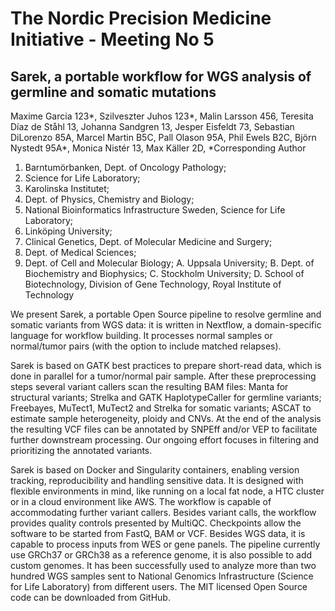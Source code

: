 # The Nordic Precision Medicine Initiative - Meeting No 5

## Sarek, a portable workflow for WGS analysis of germline and somatic mutations

Maxime Garcia 123*,
Szilveszter Juhos 123*,
Malin Larsson 456,
Teresita Díaz de Ståhl 13,
Johanna Sandgren 13,
Jesper Eisfeldt 73,
Sebastian DiLorenzo 85A,
Marcel Martin B5C,
Pall Olason 95A,
Phil Ewels B2C,
Björn Nystedt 95A*,
Monica Nistér 13,
Max Käller 2D,
*Corresponding Author

1. Barntumörbanken, Dept. of Oncology Pathology;
2. Science for Life Laboratory;
3. Karolinska Institutet;
4. Dept. of Physics, Chemistry and Biology;
5. National Bioinformatics Infrastructure Sweden, Science for Life Laboratory;
6. Linköping University;
7. Clinical Genetics, Dept. of Molecular Medicine and Surgery;
8. Dept. of Medical Sciences;
9. Dept. of Cell and Molecular Biology;
A. Uppsala University;
B. Dept. of Biochemistry and Biophysics;
C. Stockholm University;
D. School of Biotechnology, Division of Gene Technology, Royal Institute of Technology

We present Sarek, a portable Open Source pipeline to resolve germline and somatic variants from WGS data: it is written in Nextflow, a domain-specific language for workflow building.
It processes normal samples or normal/tumor pairs (with the option to include matched relapses).

Sarek is based on GATK best practices to prepare short-read data, which is done in parallel for a tumor/normal pair sample.
After these preprocessing steps several variant callers scan the resulting BAM files: Manta for structural variants; Strelka and GATK HaplotypeCaller for germline variants; Freebayes, MuTect1, MuTect2 and Strelka for somatic variants; ASCAT to estimate sample heterogeneity, ploidy and CNVs.
At the end of the analysis the resulting VCF files can be annotated by SNPEff and/or VEP to facilitate further downstream processing.
Our ongoing effort focuses in filtering and prioritizing the annotated variants.

Sarek is based on Docker and Singularity containers, enabling version tracking, reproducibility and handling sensitive data.
It is designed with flexible environments in mind, like running on a local fat node, a HTC cluster or in a cloud environment like AWS.
The workflow is capable of accommodating further variant callers.
Besides variant calls, the workflow provides quality controls presented by MultiQC.
Checkpoints allow the software to be started from FastQ, BAM or VCF.
Besides WGS data, it is capable to process inputs from WES or gene panels.
The pipeline currently use GRCh37 or GRCh38 as a reference genome, it is also possible to add custom genomes.
It has been successfully used to analyze more than two hundred WGS samples sent to National Genomics Infrastructure (Science for Life Laboratory) from different users.
The MIT licensed Open Source code can be downloaded from GitHub.
